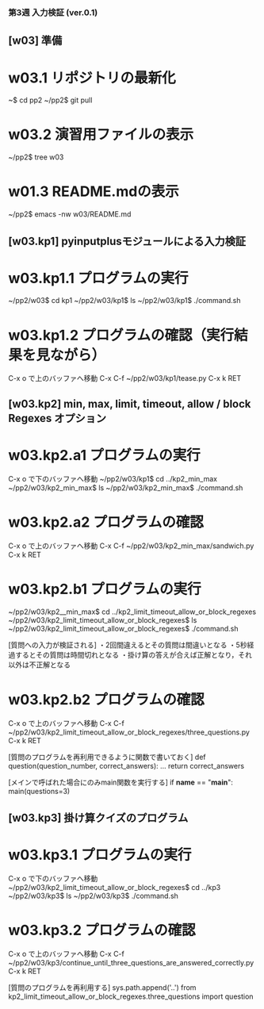 ### 第3週 入力検証 (ver.0.1) ###

## [w03] 準備 ##

# w03.1 リポジトリの最新化
~$ cd pp2
~/pp2$ git pull

# w03.2 演習用ファイルの表示
~/pp2$ tree w03

# w01.3 README.mdの表示
~/pp2$ emacs -nw w03/README.md

## [w03.kp1] pyinputplusモジュールによる入力検証 ##

# w03.kp1.1 プログラムの実行
~/pp2/w03$ cd kp1
~/pp2/w03/kp1$ ls
~/pp2/w03/kp1$ ./command.sh

# w03.kp1.2 プログラムの確認（実行結果を見ながら）
C-x o で上のバッファへ移動
C-x C-f ~/pp2/w03/kp1/tease.py
C-x k RET

## [w03.kp2] min, max, limit, timeout, allow / block Regexes オプション ##

# w03.kp2.a1 プログラムの実行
C-x o で下のバッファへ移動
~/pp2/w03/kp1$ cd ../kp2_min_max
~/pp2/w03/kp2_min_max$ ls
~/pp2/w03/kp2_min_max$ ./command.sh

# w03.kp2.a2 プログラムの確認
C-x o で上のバッファへ移動
C-x C-f ~/pp2/w03/kp2_min_max/sandwich.py
C-x k RET

# w03.kp2.b1 プログラムの実行
~/pp2/w03/kp2__min_max$ cd ../kp2_limit_timeout_allow_or_block_regexes
~/pp2/w03/kp2_limit_timeout_allow_or_block_regexes$ ls
~/pp2/w03/kp2_limit_timeout_allow_or_block_regexes$ ./command.sh

[質問への入力が検証される]
・2回間違えるとその質問は間違いとなる
・5秒経過するとその質問は時間切れとなる
・掛け算の答えが合えば正解となり，それ以外は不正解となる

# w03.kp2.b2 プログラムの確認
C-x o で上のバッファへ移動
C-x C-f ~/pp2/w03/kp2_limit_timeout_allow_or_block_regexes/three_questions.py 
C-x k RET

[質問のプログラムを再利用できるように関数で書いておく]
def question(question_number, correct_answers):
    ...
    return correct_answers

[メインで呼ばれた場合にのみmain関数を実行する]
if __name__ == "__main__":
    main(questions=3)

## [w03.kp3] 掛け算クイズのプログラム ##

# w03.kp3.1 プログラムの実行
C-x o で下のバッファへ移動
~/pp2/w03/kp2_limit_timeout_allow_or_block_regexes$ cd ../kp3
~/pp2/w03/kp3$ ls
~/pp2/w03/kp3$ ./command.sh

# w03.kp3.2 プログラムの確認
C-x o で上のバッファへ移動
C-x C-f ~/pp2/w03/kp3/continue_until_three_questions_are_answered_correctly.py
C-x k RET

[質問のプログラムを再利用する]
sys.path.append('..')
from kp2_limit_timeout_allow_or_block_regexes.three_questions import question
